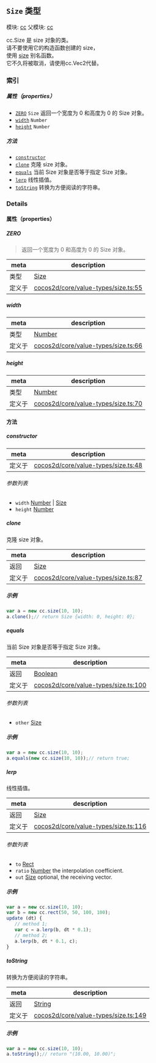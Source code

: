 ## `Size` 类型



模块: [cc](../modules/cc.md)
父模块: [cc](../modules/cc.md)


cc.Size 是 size 对象的类。<br/>
请不要使用它的构造函数创建的 size，<br/>
使用 <a href="../modules/cc.html#method_size" class="crosslink">size</a> 别名函数。<br/>
它不久将被取消，请使用cc.Vec2代替。



### 索引

##### 属性（properties）

  - [`ZERO`](#zero) `Size` 返回一个宽度为 0 和高度为 0 的 Size 对象。
  - [`width`](#width) `Number` 
  - [`height`](#height) `Number` 



##### 方法

  - [`constructor`](#constructor) 
  - [`clone`](#clone) 克隆 size 对象。
  - [`equals`](#equals) 当前 Size 对象是否等于指定 Size 对象。
  - [`lerp`](#lerp) 线性插值。
  - [`toString`](#tostring) 转换为方便阅读的字符串。



### Details


#### 属性（properties）


##### ZERO

> 返回一个宽度为 0 和高度为 0 的 Size 对象。

| meta | description |
|------|-------------|
| 类型 | <a href="../classes/Size.html" class="crosslink">Size</a> |
| 定义于 | [cocos2d/core/value-types/size.ts:55](https://github.com/cocos-creator/engine/blob/ffcd52a59a8c6aae4b1d658e5006aef78c30892b/cocos2d/core/value-types/size.ts#L55) |



##### width

> 

| meta | description |
|------|-------------|
| 类型 | <a href="https://developer.mozilla.org/en/JavaScript/Reference/Global_Objects/Number" class="crosslink external" target="_blank">Number</a> |
| 定义于 | [cocos2d/core/value-types/size.ts:66](https://github.com/cocos-creator/engine/blob/ffcd52a59a8c6aae4b1d658e5006aef78c30892b/cocos2d/core/value-types/size.ts#L66) |



##### height

> 

| meta | description |
|------|-------------|
| 类型 | <a href="https://developer.mozilla.org/en/JavaScript/Reference/Global_Objects/Number" class="crosslink external" target="_blank">Number</a> |
| 定义于 | [cocos2d/core/value-types/size.ts:70](https://github.com/cocos-creator/engine/blob/ffcd52a59a8c6aae4b1d658e5006aef78c30892b/cocos2d/core/value-types/size.ts#L70) |






<!-- Method Block -->
#### 方法


##### constructor



| meta | description |
|------|-------------|
| 定义于 | [cocos2d/core/value-types/size.ts:48](https://github.com/cocos-creator/engine/blob/ffcd52a59a8c6aae4b1d658e5006aef78c30892b/cocos2d/core/value-types/size.ts#L48) |

###### 参数列表
- `width` <a href="https://developer.mozilla.org/en/JavaScript/Reference/Global_Objects/Number" class="crosslink external" target="_blank">Number</a> &#124; <a href="../classes/Size.html" class="crosslink">Size</a> 
- `height` <a href="https://developer.mozilla.org/en/JavaScript/Reference/Global_Objects/Number" class="crosslink external" target="_blank">Number</a> 


##### clone

克隆 size 对象。

| meta | description |
|------|-------------|
| 返回 | <a href="../classes/Size.html" class="crosslink">Size</a> 
| 定义于 | [cocos2d/core/value-types/size.ts:87](https://github.com/cocos-creator/engine/blob/ffcd52a59a8c6aae4b1d658e5006aef78c30892b/cocos2d/core/value-types/size.ts#L87) |


##### 示例

```js
var a = new cc.size(10, 10);
a.clone();// return Size {width: 0, height: 0};
```

##### equals

当前 Size 对象是否等于指定 Size 对象。

| meta | description |
|------|-------------|
| 返回 | <a href="https://developer.mozilla.org/en/JavaScript/Reference/Global_Objects/Boolean" class="crosslink external" target="_blank">Boolean</a> 
| 定义于 | [cocos2d/core/value-types/size.ts:100](https://github.com/cocos-creator/engine/blob/ffcd52a59a8c6aae4b1d658e5006aef78c30892b/cocos2d/core/value-types/size.ts#L100) |

###### 参数列表
- `other` <a href="../classes/Size.html" class="crosslink">Size</a> 

##### 示例

```js
var a = new cc.size(10, 10);
a.equals(new cc.size(10, 10));// return true;
```

##### lerp

线性插值。

| meta | description |
|------|-------------|
| 返回 | <a href="../classes/Size.html" class="crosslink">Size</a> 
| 定义于 | [cocos2d/core/value-types/size.ts:116](https://github.com/cocos-creator/engine/blob/ffcd52a59a8c6aae4b1d658e5006aef78c30892b/cocos2d/core/value-types/size.ts#L116) |

###### 参数列表
- `to` <a href="../classes/Rect.html" class="crosslink">Rect</a> 
- `ratio` <a href="https://developer.mozilla.org/en/JavaScript/Reference/Global_Objects/Number" class="crosslink external" target="_blank">Number</a> the interpolation coefficient.
- `out` <a href="../classes/Size.html" class="crosslink">Size</a> optional, the receiving vector.

##### 示例

```js
var a = new cc.size(10, 10);
var b = new cc.rect(50, 50, 100, 100);
update (dt) {
   // method 1;
   var c = a.lerp(b, dt * 0.1);
   // method 2;
   a.lerp(b, dt * 0.1, c);
}
```

##### toString

转换为方便阅读的字符串。

| meta | description |
|------|-------------|
| 返回 | <a href="https://developer.mozilla.org/en/JavaScript/Reference/Global_Objects/String" class="crosslink external" target="_blank">String</a> 
| 定义于 | [cocos2d/core/value-types/size.ts:149](https://github.com/cocos-creator/engine/blob/ffcd52a59a8c6aae4b1d658e5006aef78c30892b/cocos2d/core/value-types/size.ts#L149) |


##### 示例

```js
var a = new cc.size(10, 10);
a.toString();// return "(10.00, 10.00)";
```



